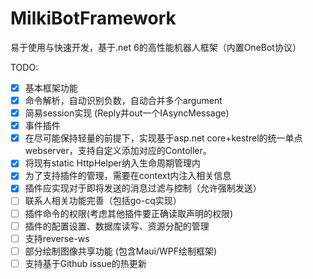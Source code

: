 # MilkiBotFramework
易于使用与快速开发，基于.net 6的高性能机器人框架（内置OneBot协议）

TODO: 
- [x] 基本框架功能
- [x] 命令解析，自动识别负数，自动合并多个argument
- [x] 简易session实现 (Reply并out一个IAsyncMessage)
- [x] 事件插件
- [x] 在尽可能保持轻量的前提下，实现基于asp.net core+kestrel的统一单点webserver，支持自定义添加对应的Contoller。
- [x] 将现有static HttpHelper纳入生命周期管理内
- [x] 为了支持插件的管理，需要在context内注入相关信息
- [x] 插件应实现对于即将发送的消息过滤与控制（允许强制发送）
- [ ] 联系人相关功能完善（包括go-cq实现）
- [ ] 插件命令的权限(考虑其他插件要正确读取声明的权限)
- [ ] 插件的配置设置、数据库读写、资源分配的管理
- [ ] 支持reverse-ws
- [ ] 部分绘制图像共享功能 (包含Maui/WPF绘制框架)
- [ ] 支持基于Github issue的热更新
